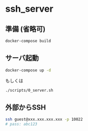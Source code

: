 # ssh_server

## 準備 (省略可)
```bash
docker-compose build
```

## サーバ起動
```bash
docker-compose up -d
```
もしくは
```bash
./scripts/0_server.sh
```

## 外部からSSH
```bash
ssh guest@xxx.xxx.xxx.xxx -p 10022
# pass: abc123
```
